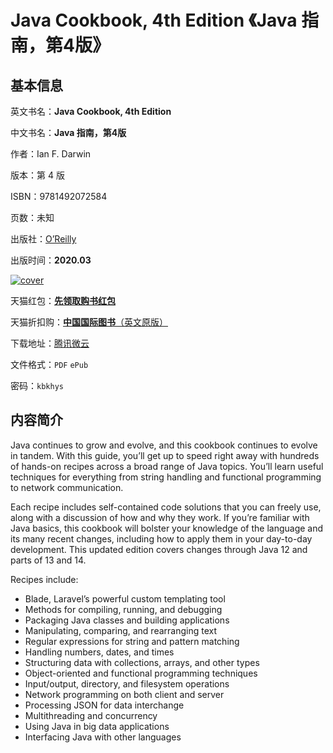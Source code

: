 # Java Cookbook, 4th Edition 《Java 指南，第4版》

## 基本信息

英文书名：**Java Cookbook, 4th Edition**

中文书名：**Java 指南，第4版**

作者：Ian F. Darwin

版本：第 4 版

ISBN：9781492072584

页数：未知

出版社：[O’Reilly](https://www.oreilly.com/library/view/java-cookbook-4th/9781492072577/)

出版时间：**2020.03**

<a title="点击购买正版纸质图书" target="_blank" href="https://s.click.taobao.com/geuYdXu">
<img :src="$withBase('/images/java_cookbook.jpg')" alt="cover">
</a>

天猫红包：[**先领取购书红包**](https://s.click.taobao.com/Quh5qXu)

天猫折扣购：[**中国国际图书**（英文原版）](https://s.click.taobao.com/geuYdXu)

下载地址：[腾讯微云](https://share.weiyun.com/S8APZBsl)

文件格式：`PDF` `ePub`

密码：`kbkhys`

## 内容简介

Java continues to grow and evolve, and this cookbook continues to evolve in tandem. With this guide, you’ll get up to speed right away with hundreds of hands-on recipes across a broad range of Java topics. You’ll learn useful techniques for everything from string handling and functional programming to network communication.

Each recipe includes self-contained code solutions that you can freely use, along with a discussion of how and why they work. If you’re familiar with Java basics, this cookbook will bolster your knowledge of the language and its many recent changes, including how to apply them in your day-to-day development. This updated edition covers changes through Java 12 and parts of 13 and 14.

Recipes include:

- Blade, Laravel’s powerful custom templating tool
- Methods for compiling, running, and debugging
- Packaging Java classes and building applications
- Manipulating, comparing, and rearranging text
- Regular expressions for string and pattern matching
- Handling numbers, dates, and times
- Structuring data with collections, arrays, and other types
- Object-oriented and functional programming techniques
- Input/output, directory, and filesystem operations
- Network programming on both client and server
- Processing JSON for data interchange
- Multithreading and concurrency
- Using Java in big data applications
- Interfacing Java with other languages
